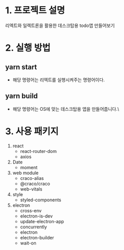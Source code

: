 # 1. 프로젝트 설명
리엑트와 일렉트론을 활용한 데스크탑용 todo앱 만들어보기

# 2. 실행 방법
## yarn start
- 해당 명령어는 리엑트를 실행시켜주는 명령어이다.

## yarn build
- 해당 명령어는 OS에 맞는 데스크탑용 앱을 만들어줍니다.\

# 3. 사용 패키지
1. react
   - react-router-dom
   - axios
2. Date
   - moment
3. web module
    - craco-alias
    - @craco/craco
    - web-vitals
4. style
   - styled-components
5. electron
    - cross-env
    - electron-is-dev
    - update-electron-app
    - concurrently
    - electron
    - electron-builder
    - wait-on

